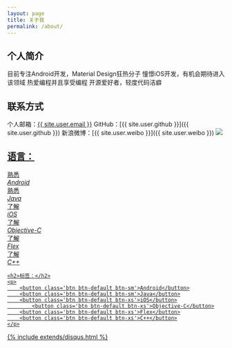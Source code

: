 ```yaml
---
layout: page
title: 关于我
permalink: /about/
---
```


## 个人简介
目前专注Android开发，Material Design狂热分子
憧憬iOS开发，有机会期待进入该领域
热爱编程并且享受编程
开源爱好者，轻度代码洁癖

## 联系方式
个人邮箱：<a href="mailto:{{ site.user.email }}">{{ site.user.email }}</a>
GitHub：[{{ site.user.github }}]({{ site.user.github }})
新浪微博：[{{ site.user.weibo }}]({{ site.user.weibo }})
<a href="http://weibo.com/u/1674427185?s=6uyXnP" target="blank"><img border="0" src="http://service.t.sina.com.cn/widget/qmd/1674427185/acf6b5a8/1.png"/>

<div class="about">
	<h2>语言：</h2>
	<div class='row'>
	    <div class='col-xs-8'>
	        <div class='progress'>
	            <div class='progress-bar progress-bar-success' role='progressbar' aria-valuenow='80' aria-valuemin='0' aria-valuemax='100' style='width: 66%'>
	                <span>熟悉</span>
	            </div>
	        </div>
	    </div>
	    <div class='col-sm-2'>
	        <em>Android</em>
	    </div>
	</div>
	<div class='row'>
	    <div class='col-xs-8'>
	        <div class='progress'>
	            <div class='progress-bar progress-bar-success' role='progressbar' aria-valuenow='80' aria-valuemin='0' aria-valuemax='100' style='width: 66%'>
	                <span>熟悉</span>
	            </div>
	        </div>
	    </div>
	    <div class='col-sm-2'>
	        <em>Java</em>
	    </div>
	</div>
	<div class='row'>
	    <div class='col-xs-8'>
	        <div class='progress'>
	            <div class='progress-bar progress-bar-success' role='progressbar' aria-valuenow='80' aria-valuemin='0' aria-valuemax='100' style='width: 33%'>
	                <span>了解</span>
	            </div>
	        </div>
	    </div>
	    <div class='col-sm-2'>
	        <em>iOS</em>
	    </div>
	</div>
	<div class='row'>
	    <div class='col-xs-8'>
	        <div class='progress'>
	            <div class='progress-bar progress-bar-success' role='progressbar' aria-valuenow='80' aria-valuemin='0' aria-valuemax='100' style='width: 33%'>
	                <span>了解</span>
	            </div>
	        </div>
	    </div>
	    <div class='col-sm-2'>
	        <em>Objective-C</em>
	    </div>
	</div>
	<div class='row'>
	    <div class='col-xs-8'>
	        <div class='progress'>
	            <div class='progress-bar progress-bar-success' role='progressbar' aria-valuenow='80' aria-valuemin='0' aria-valuemax='100' style='width: 33%'>
	                <span>了解</span>
	            </div>
	        </div>
	    </div>
	    <div class='col-sm-2'>
	        <em>Flex</em>
	    </div>
	</div>
	<div class='row'>
	    <div class='col-xs-8'>
	        <div class='progress'>
	            <div class='progress-bar progress-bar-success' role='progressbar' aria-valuenow='80' aria-valuemin='0' aria-valuemax='100' style='width: 33%'>
	                <span>了解</span>
	            </div>
	        </div>
	    </div>
	    <div class='col-sm-2'>
	        <em>C++</em>
	    </div>
	</div>

	<h2>标签：</h2>
	<p>
	    <button class='btn btn-default btn-sm'>Android</button>
	    <button class='btn btn-default btn-sm'>Java</button>
	    <button class='btn btn-default btn-xs'>iOS</button>
			<button class='btn btn-default btn-xs'>Objective-C</button>
	    <button class='btn btn-default btn-xs'>Flex</button>
	    <button class='btn btn-default btn-xs'>C++</button>
	</p>
</div>

{% include extends/disqus.html %}
